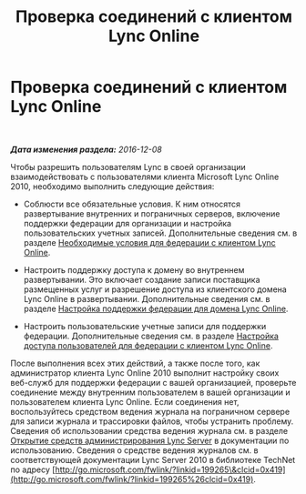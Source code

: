 ﻿---
title: Проверка соединений с клиентом Lync Online
TOCTitle: Проверка соединений с клиентом Lync Online
ms:assetid: c8287b15-e1bb-4b26-8354-0ec90b2fcfe7
ms:mtpsurl: https://technet.microsoft.com/ru-ru/library/Hh202189(v=OCS.15)
ms:contentKeyID: 49311156
ms.date: 12/10/2016
mtps_version: v=OCS.15
ms.translationtype: HT
---

# Проверка соединений с клиентом Lync Online

 

_**Дата изменения раздела:** 2016-12-08_

Чтобы разрешить пользователям Lync в своей организации взаимодействовать с пользователями клиента Microsoft Lync Online 2010, необходимо выполнить следующие действия:

  - Соблюсти все обязательные условия. К ним относятся развертывание внутренних и пограничных серверов, включение поддержки федерации для организации и настройка пользовательских учетных записей. Дополнительные сведения см. в разделе [Необходимые условия для федерации с клиентом Lync Online](lync-server-2013-prerequisites-for-federating-with-a-lync-online-customer.md).

  - Настроить поддержку доступа к домену во внутреннем развертывании. Это включает создание записи поставщика размещенных услуг и разрешение доступа из клиентского домена Lync Online в развертывании. Дополнительные сведения см. в разделе [Настройка поддержки федерации для домена Lync Online](lync-server-2013-configure-federation-support-for-a-lync-online-domain.md).

  - Настроить пользовательские учетные записи для поддержки федерации. Дополнительные сведения см. в разделе [Настройка доступа пользователей для федерации с клиентом Lync Online](lync-server-2013-configure-user-access-for-federation-with-a-lync-online-customer.md).

После выполнения всех этих действий, а также после того, как администратор клиента Lync Online 2010 выполнит настройку своих веб-служб для поддержки федерации с вашей организацией, проверьте соединение между внутренним пользователем в вашей организации и пользователем клиента Lync Online. Если соединения нет, воспользуйтесь средством ведения журнала на пограничном сервере для записи журнала и трассировки файлов, чтобы устранить проблему. Сведения об использовании средства ведения журнала см. в разделе [Открытие средств администрирования Lync Server](lync-server-2013-open-lync-server-administrative-tools.md) в документации по использованию. Сведения о средстве ведения журналов см. в соответствующей документации Lync Server 2010 в библиотеке TechNet по адресу [http://go.microsoft.com/fwlink/?linkid=199265\&clcid=0x419](http://go.microsoft.com/fwlink/?linkid=199265%26clcid=0x419).


